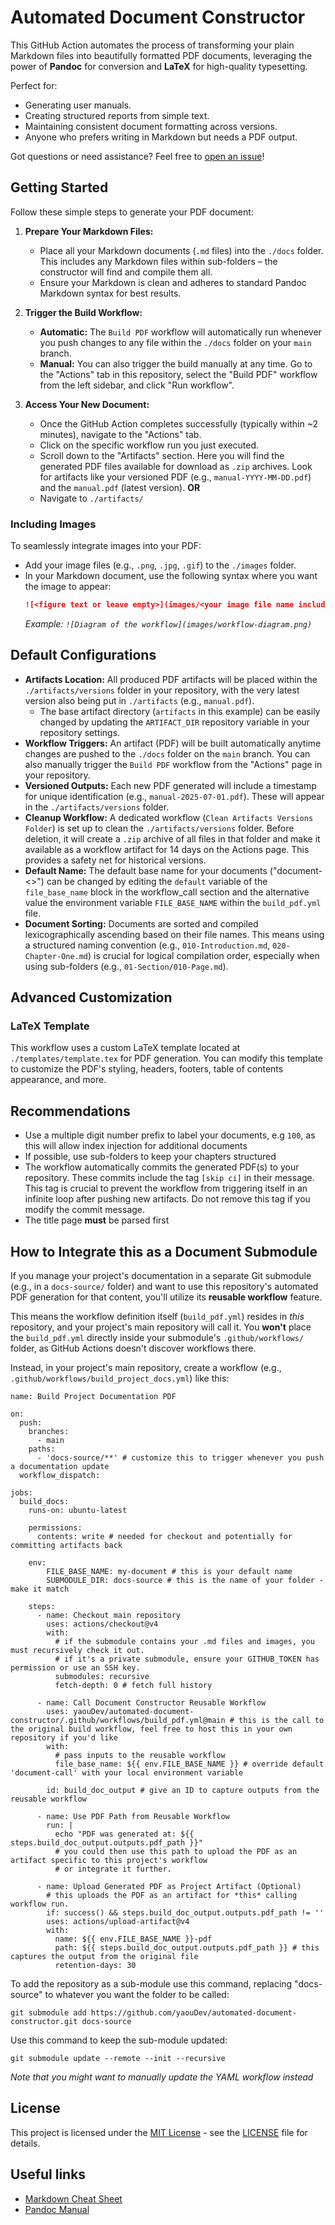 # Automated Document Constructor

This GitHub Action automates the process of transforming your plain Markdown files into beautifully formatted PDF documents, leveraging the power of **Pandoc** for conversion and **LaTeX** for high-quality typesetting.

Perfect for:
* Generating user manuals.
* Creating structured reports from simple text.
* Maintaining consistent document formatting across versions.
* Anyone who prefers writing in Markdown but needs a PDF output.

Got questions or need assistance? Feel free to [open an issue](https://github.com/yaouDev/automated-document-constructor/issues)!

## Getting Started

Follow these simple steps to generate your PDF document:

1.  **Prepare Your Markdown Files:**
    * Place all your Markdown documents (`.md` files) into the `./docs` folder. This includes any Markdown files within sub-folders – the constructor will find and compile them all.
    * Ensure your Markdown is clean and adheres to standard Pandoc Markdown syntax for best results.

2.  **Trigger the Build Workflow:**
    * **Automatic:** The `Build PDF` workflow will automatically run whenever you push changes to any file within the `./docs` folder on your `main` branch.
    * **Manual:** You can also trigger the build manually at any time. Go to the "Actions" tab in this repository, select the "Build PDF" workflow from the left sidebar, and click "Run workflow".

3.  **Access Your New Document:**
    * Once the GitHub Action completes successfully (typically within ~2 minutes), navigate to the "Actions" tab.
    * Click on the specific workflow run you just executed.
    * Scroll down to the "Artifacts" section. Here you will find the generated PDF files available for download as `.zip` archives. Look for artifacts like your versioned PDF (e.g., `manual-YYYY-MM-DD.pdf`) and the `manual.pdf` (latest version).
    **OR**
    * Navigate to `./artifacts/`

### Including Images

To seamlessly integrate images into your PDF:
- Add your image files (e.g., `.png`, `.jpg`, `.gif`) to the `./images` folder.
- In your Markdown document, use the following syntax where you want the image to appear:
  ```markdown
  ![<figure text or leave empty>](images/<your image file name including file ending>)
  ```
  *Example: `![Diagram of the workflow](images/workflow-diagram.png)`*

## Default Configurations

- **Artifacts Location:** All produced PDF artifacts will be placed within the `./artifacts/versions` folder in your repository, with the very latest version also being put in `./artifacts` (e.g., `manual.pdf`).
    - The base artifact directory (`artifacts` in this example) can be easily changed by updating the `ARTIFACT_DIR` repository variable in your repository settings.
- **Workflow Triggers:** An artifact (PDF) will be built automatically anytime changes are pushed to the `./docs` folder on the `main` branch. You can also manually trigger the `Build PDF` workflow from the "Actions" page in your repository.
- **Versioned Outputs:** Each new PDF generated will include a timestamp for unique identification (e.g., `manual-2025-07-01.pdf`). These will appear in the `./artifacts/versions` folder.
- **Cleanup Workflow:** A dedicated workflow (`Clean Artifacts Versions Folder`) is set up to clean the `./artifacts/versions` folder. Before deletion, it will create a `.zip` archive of all files in that folder and make it available as a workflow artifact for 14 days on the Actions page. This provides a safety net for historical versions.
- **Default Name:** The default base name for your documents ("document-<>") can be changed by editing the `default` variable of the `file_base_name` block in the workflow_call section and the alternative value the environment variable `FILE_BASE_NAME` within the `build_pdf.yml` file.
- **Document Sorting:** Documents are sorted and compiled lexicographically ascending based on their file names. This means using a structured naming convention (e.g., `010-Introduction.md`, `020-Chapter-One.md`) is crucial for logical compilation order, especially when using sub-folders (e.g., `01-Section/010-Page.md`).

## Advanced Customization

### LaTeX Template
This workflow uses a custom LaTeX template located at `./templates/template.tex` for PDF generation. You can modify this template to customize the PDF's styling, headers, footers, table of contents appearance, and more.

## Recommendations

- Use a multiple digit number prefix to label your documents, e.g `100`, as this will allow index injection for additional documents
- If possible, use sub-folders to keep your chapters structured
- The workflow automatically commits the generated PDF(s) to your repository. These commits include the tag `[skip ci]` in their message. This tag is crucial to prevent the workflow from triggering itself in an infinite loop after pushing new artifacts. Do not remove this tag if you modify the commit message.
- The title page **must** be parsed first

## How to Integrate this as a Document Submodule

If you manage your project's documentation in a separate Git submodule (e.g., in a `docs-source/` folder) and want to use this repository's automated PDF generation for that content, you'll utilize its **reusable workflow** feature.

This means the workflow definition itself (`build_pdf.yml`) resides in *this* repository, and your project's main repository will call it. You **won't** place the `build_pdf.yml` directly inside your submodule's `.github/workflows/` folder, as GitHub Actions doesn't discover workflows there.

Instead, in your project's main repository, create a workflow (e.g., `.github/workflows/build_project_docs.yml`) like this:

```
name: Build Project Documentation PDF

on:
  push:
    branches:
      - main
    paths:
      - 'docs-source/**' # customize this to trigger whenever you push a documentation update
  workflow_dispatch:

jobs:
  build_docs:
    runs-on: ubuntu-latest

    permissions:
      contents: write # needed for checkout and potentially for committing artifacts back

    env:
        FILE_BASE_NAME: my-document # this is your default name
        SUBMODULE_DIR: docs-source # this is the name of your folder - make it match

    steps:
      - name: Checkout main repository
        uses: actions/checkout@v4
        with:
          # if the submodule contains your .md files and images, you must recursively check it out.
          # if it's a private submodule, ensure your GITHUB_TOKEN has permission or use an SSH key.
          submodules: recursive 
          fetch-depth: 0 # fetch full history

      - name: Call Document Constructor Reusable Workflow
        uses: yaouDev/automated-document-constructor/.github/workflows/build_pdf.yml@main # this is the call to the original build workflow, feel free to host this in your own repository if you'd like
        with:
          # pass inputs to the reusable workflow
          file_base_name: ${{ env.FILE_BASE_NAME }} # override default 'document-call' with your local environment variable

        id: build_doc_output # give an ID to capture outputs from the reusable workflow

      - name: Use PDF Path from Reusable Workflow
        run: |
          echo "PDF was generated at: ${{ steps.build_doc_output.outputs.pdf_path }}"
          # you could then use this path to upload the PDF as an artifact specific to this project's workflow
          # or integrate it further.

      - name: Upload Generated PDF as Project Artifact (Optional)
        # this uploads the PDF as an artifact for *this* calling workflow run.
        if: success() && steps.build_doc_output.outputs.pdf_path != ''
        uses: actions/upload-artifact@v4
        with:
          name: ${{ env.FILE_BASE_NAME }}-pdf
          path: ${{ steps.build_doc_output.outputs.pdf_path }} # this captures the output from the original file
          retention-days: 30
```

To add the repository as a sub-module use this command, replacing "docs-source" to whatever you want the folder to be called:

`git submodule add https://github.com/yaouDev/automated-document-constructor.git docs-source`

Use this command to keep the sub-module updated:

`git submodule update --remote --init --recursive`

*Note that you might want to manually update the YAML workflow instead*

## License

This project is licensed under the [MIT License](LICENSE) - see the [LICENSE](LICENSE) file for details.

## Useful links

- [Markdown Cheat Sheet](https://www.markdownguide.org/cheat-sheet/)
- [Pandoc Manual](https://pandoc.org/MANUAL.html)
